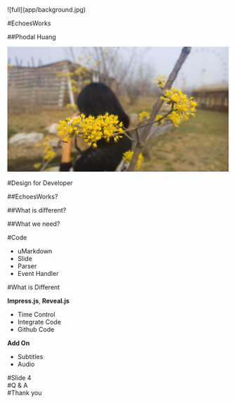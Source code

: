 <section>
![full](app/background.jpg)

#EchoesWorks

##Phodal Huang
  
</section>
<section>

![full](app/background.jpg)

#Design for Developer

##EchoesWorks?

##What is different?

##What we need?
</section>
<section>
#Code

* uMarkdown
* Slide
* Parser
* Event Handler

</section>
<section>
#What is Different 

**Impress.js**, **Reveal.js**

* Time Control
* Integrate Code
* Github Code
 
**Add On**
 
* Subtitles
* Audio 

</section>
<section>
#Slide 4
</section>
<section class="first">
#Q & A
</section>
<section class="first">
#Thank you
</section>
